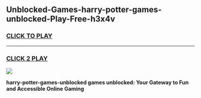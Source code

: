 
## Unblocked-Games-harry-potter-games-unblocked-Play-Free-h3x4v
<h3>
<a href="https://premium76.site?title=harry-potter-games-unblocked&ref=22A">CLICK TO PLAY</a></h3>
<hr>

<h3>
<a href="https://premium76.site?title=harry-potter-games-unblocked&ref=22A">CLICK 2 PLAY</a>
  
</h3>

<a href="https://premium76.site?title=harry-potter-games-unblocked&ref=22A"><img src="https://clearcache.store/games.png"></a>


**harry-potter-games-unblocked games unblocked: Your Gateway to Fun and Accessible Online Gaming**
